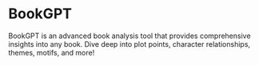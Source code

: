 # BookGPT
BookGPT is an advanced book analysis tool that provides comprehensive insights into any book. Dive deep into plot points, character relationships, themes, motifs, and more!
